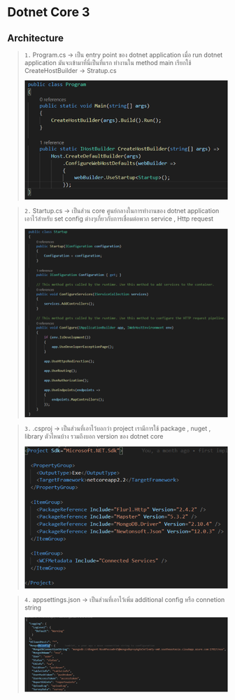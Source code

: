 # Dotnet Core 3

## Architecture
> `1.` Program.cs -> เป็น entry point ของ dotnet application เมื่อ run dotnet application มันจะเข้ามาที่นี่เป็นที่แรก ทำงานใน method main เรียกใช้ CreateHostBuilder -> Stratup.cs
>
>![program](images\ProgramCs.png)

>`2.` Startup.cs -> เป็นส่วน core ศูนย์กลางในการทำงานของ dotnet application เอาไว้สำหรับ set config ต่างๆเกี่ยวกับการเชื่อมต่อพวก service , Http request
>
>![startUp](images\StartupCs.png)

>`3.` .csproj -> เป็นส่วนที่เอาไว้บอกว่า project เรามีการใช้ package , nuget , library ตัวไหนบ้าง รวมถึงบอก version ของ dotnet core 
>
>![csProj](images\csProj.png)

>`4.` appsettings.json -> เป็นส่วนที่เอาไว้เพิ่ม additional config หรือ connetion string
>
>![appsetting](images\appSetting.png)